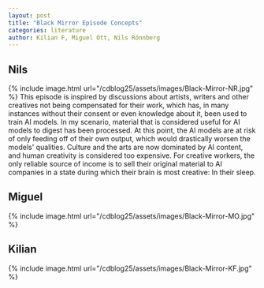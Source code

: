 ```yaml
---
layout: post
title: "Black Mirror Episode Concepts"
categories: literature
author: Kilian F, Miguel Ott, Nils Rönnberg
---
```


## Nils
{% include image.html url="/cdblog25/assets/images/Black-Mirror-NR.jpg" %}
This episode is inspired by discussions about artists, writers and other creatives not being compensated for their work, which has, in many instances without their consent or even knowledge about it, been used to train AI models. In my scenario, material that is considered useful for AI models to digest has been processed. At this point, the AI models are at risk of only feeding off of their own output, which would drastically worsen the models' qualities. Culture and the arts are now dominated by AI content, and human creativity is considered too expensive. For creative workers, the only reliable source of income is to sell their original material to AI companies in a state during which their brain is most creative: In their sleep.

## Miguel
{% include image.html url="/cdblog25/assets/images/Black-Mirror-MO.jpg" %}

## Kilian
{% include image.html url="/cdblog25/assets/images/Black-Mirror-KF.jpg" %}